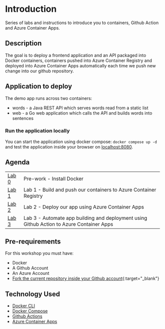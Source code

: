 # Introduction

Series of labs and instructions to introduce you to containers, Github Action and Azure Container Apps.

## Description

The goal is to deploy a frontend application and an API packaged into Docker containers, containers pushed into Azure Container Registry and deployed into Azure Container Apps automatically each time we push new change into our github repository.

## Application to deploy

The demo app runs across two containers:

* words - a Java REST API which serves words read from a static list
* web - a Go web application which calls the API and builds words into sentences

### Run the application locally

You can start the application using docker compose: `docker compose up -d` and test the application inside your browser on [localhost:8080](http://localhost:8080).

## Agenda

|  |  |
| :--- | :--- |
| [Lab 0](lab-0/README.md) | Pre-work - Install Docker |
| [Lab 1](lab-1/README.md) | Lab 1 - Build and push our containers to Azure Container Registry |
| [Lab 2](lab-2/README.md) | Lab 2 - Deploy our app using Azure Container Apps |
| [Lab 3](lab-3/README.md) | Lab 3 - Automate app building and deployment using Github Action to Azure Container Apps |

<!-- | [Lab 4](lab-4/README.md) | Lab 4 - Creating a Kubernetes Cluster using Azure Kubernetes Service (AKS) |
| [Lab 5](lab-5/README.md) | Lab 5 - Configuring an Ingress Controller using nginx and Let's Encrypt |
| [Lab 6](lab-6/README.md) | Lab 6 - Deploy our application into AKS using Github Action | -->

## Pre-requirements

For this workshop you must have:

* Docker
* A Github Account
* An Azure Account
* [Fork the current repository inside your Github account](https://github.com/jmaitrehenry/ga2022/fork){:target="_blank"}

## Technology Used

* [Docker CLI](https://docs.docker.com/engine/reference/commandline/cli/)
* [Docker Compose](https://docs.docker.com/compose/)
* [Github Actions](https://docs.github.com/en/actions)
* [Azure Container Apps](https://docs.microsoft.com/en-us/azure/container-apps/)
